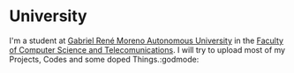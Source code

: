 # University

I'm a student at [Gabriel René Moreno Autonomous University](http://uagrm.edu.bo/) in the [Faculty of Computer Science and Telecomunications](https://es.wikipedia.org/wiki/Facultad_de_Ingenier%C3%ADa_en_Ciencias_de_la_Computaci%C3%B3n_y_Telecomunicaciones_(UAGRM)). I will try to upload most of my Projects, Codes and some doped Things.:godmode:
